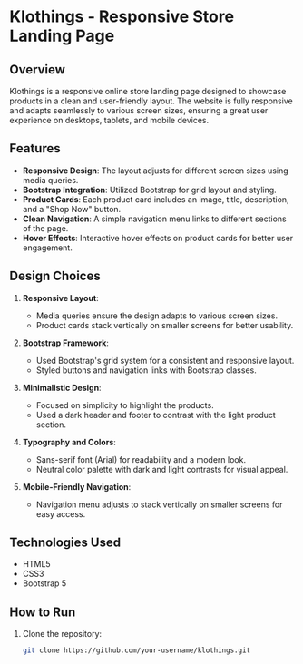 # Klothings - Responsive Store Landing Page

## Overview
Klothings is a responsive online store landing page designed to showcase products in a clean and user-friendly layout. The website is fully responsive and adapts seamlessly to various screen sizes, ensuring a great user experience on desktops, tablets, and mobile devices.

## Features
- **Responsive Design**: The layout adjusts for different screen sizes using media queries.
- **Bootstrap Integration**: Utilized Bootstrap for grid layout and styling.
- **Product Cards**: Each product card includes an image, title, description, and a "Shop Now" button.
- **Clean Navigation**: A simple navigation menu links to different sections of the page.
- **Hover Effects**: Interactive hover effects on product cards for better user engagement.

## Design Choices
1. **Responsive Layout**:
   - Media queries ensure the design adapts to various screen sizes.
   - Product cards stack vertically on smaller screens for better usability.

2. **Bootstrap Framework**:
   - Used Bootstrap's grid system for a consistent and responsive layout.
   - Styled buttons and navigation links with Bootstrap classes.

3. **Minimalistic Design**:
   - Focused on simplicity to highlight the products.
   - Used a dark header and footer to contrast with the light product section.

4. **Typography and Colors**:
   - Sans-serif font (Arial) for readability and a modern look.
   - Neutral color palette with dark and light contrasts for visual appeal.

5. **Mobile-Friendly Navigation**:
   - Navigation menu adjusts to stack vertically on smaller screens for easy access.

## Technologies Used
- HTML5
- CSS3
- Bootstrap 5

## How to Run
1. Clone the repository:
   ```bash
   git clone https://github.com/your-username/klothings.git